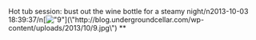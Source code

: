 Hot tub session: bust out the wine bottle for a steamy night/n2013-10-03 18:39:37/n[![\"9\"](\"http://blog.undergroundcellar.com/wp-content/uploads/2013/10/9.jpg\")](\"http://blog.undergroundcellar.com/wp-content/uploads/2013/10/9.jpg\") **